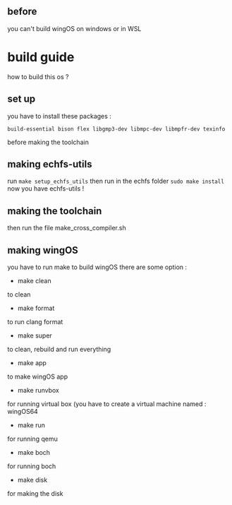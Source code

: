 ## before
you can't build wingOS on windows or in WSL


# build guide 
how to build this os ?

## set up
you have to install these packages : 

```build-essential bison flex libgmp3-dev libmpc-dev libmpfr-dev texinfo```

before making the toolchain

## making echfs-utils
run 
``` make setup_echfs_utils ```
then run in the echfs folder
``` sudo make install ```
now you have echfs-utils ! 
## making the toolchain

then run the file make\_cross\_compiler.sh

## making wingOS

you have to run make to build wingOS
there are some option : 



- make clean

to clean



- make format 

to run clang format



- make super

to clean, rebuild and run everything



- make app

to make wingOS app



- make runvbox

for running virtual box (you have to create a virtual machine named : wingOS64



- make run

for running qemu



- make boch

for running boch



- make disk 

for making the disk


